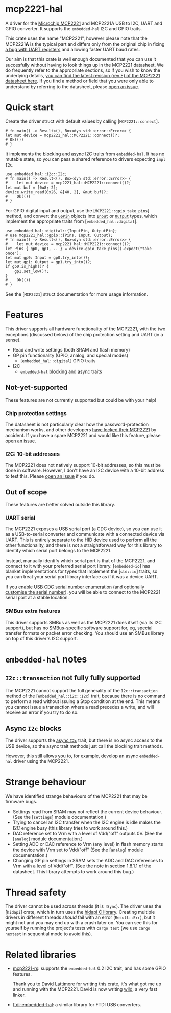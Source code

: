 # mcp2221-hal

A driver for the [Microchip MCP2221][microchip] and MCP2221A USB to I2C, UART and GPIO
converter. It supports the `embedded-hal` I2C and GPIO traits.

This crate uses the name "MCP2221", however please note that the MCP2221**A** is the
typical part and differs only from the original chip in fixing [a bug with UART
registers][errata] and allowing faster UART baud rates.

[errata]: https://www.microchip.com/en-us/product/mcp2221#Documentation

Our aim is that this crate is well enough documented that you can use it succesfully
without having to look things up in the MCP2221 datasheet. We do frequently refer to the
appropriate sections, so if you wish to know the underlying details, [you can find the
latest revision (rev E) of the MCP2221 datasheet here][datasheet]. If you find a method
or field that you were only able to understand by referring to the datasheet, please
[open an issue].

[datasheet]: https://ww1.microchip.com/downloads/aemDocuments/documents/APID/ProductDocuments/DataSheets/MCP2221A-Data-Sheet-20005565E.pdf

# Quick start

Create the driver struct with default values by calling [`MCP2221::connect`].

```rust,no_run
# fn main() -> Result<(), Box<dyn std::error::Error>> {
let mut device = mcp2221_hal::MCP2221::connect()?;
# Ok(())
# }
```

It implements the [blocking][i2c-b] and [async][i2c-a] I2C traits from `embedded-hal`.
It has no mutable state, so you can pass a shared reference to drivers expecting `impl
I2c`.

[i2c-b]: embedded_hal::i2c::I2c
[i2c-a]: embedded_hal_async::i2c::I2c

```rust,no_run
use embedded_hal::i2c::I2c;
# fn main() -> Result<(), Box<dyn std::error::Error>> {
#    let mut device = mcp2221_hal::MCP2221::connect()?;
let mut buf = [0u8; 2];
device.write_read(0x26, &[40, 2], &mut buf)?;
#    Ok(())
# }
```

For GPIO digital input and output, use the [`MCP2221::gpio_take_pins`] method, and
convert the [`GpPin`] objects into [`Input`] or [`Output`] types, which implement
the appropriate traits from [`embedded_hal::digital`].

[`GpPin`]: crate::gpio::GpPin
[`Input`]: crate::gpio::Input
[`Output`]: crate::gpio::Output


```rust,no_run
use embedded_hal::digital::{InputPin, OutputPin};
# use mcp2221_hal::gpio::{Pins, Input, Output};
# fn main() -> Result<(), Box<dyn std::error::Error>> {
#    let mut device = mcp2221_hal::MCP2221::connect()?;
let Pins { gp0, gp1, .. } = device.gpio_take_pins().expect("take once");
let mut gp0: Input = gp0.try_into()?;
let mut gp1: Output = gp1.try_into()?;
if gp0.is_high()? {
    gp1.set_low()?;
}
#    Ok(())
# }
```

See the [`MCP2221`] struct documentation for more usage information.

[microchip]: https://www.microchip.com/en-us/product/mcp2221a

# Features

This driver supports all hardware functionality of the MCP2221, with the two exceptions
(discussed below) of the chip protection setting and UART (in a sense).

- Read and write settings (both SRAM and flash memory)
- GP pin functionality (GPIO, analog, and special modes)
    - [`embedded_hal::digital`] GPIO traits
- I2C
    - `embedded-hal` [blocking][i2c-b] and [async][i2c-a] traits

## Not-yet-supported

These features are not currently supported but could be with your help!

[open an issue]: https://github.com/robjwells/mcp2221-hal/issues

### Chip protection settings

The datasheet is not particularly clear how the password-protection mechanism
works, and other developers [have locked their MCP2221] by accident. If you have a
spare MCP2221 and would like this feature, please [open an issue].

[have locked their MCP2221]: https://forum.microchip.com/s/topic/a5C3l000000Mb3HEAS/t372487

### I2C: 10-bit addresses

The MCP2221 does not natively support 10-bit addresses, so this must be done in
software. However, I don't have an I2C device with a 10-bit address to test this.
Please [open an issue] if you do.

## Out of scope

These features are better solved outside this library.

### UART serial

The MCP2221 exposes a USB serial port (a CDC device), so you can use it as a
USB-to-serial converter and communicate with a connected device via UART. This is
entirely separate to the HID device used to perform all the other functionality, and
there is not a straightforward way for this library to identify which serial port
belongs to the MCP2221.

Instead, manually identify which serial port is that of the MCP2221, and connect to it
with your preferred serial port library. [`embedded-io`] has blanket implementations
for types that implement the [`std::io`] traits, so you can treat your serial port
library interface as if it was a device UART.

If you [enable USB CDC serial number enumeration][cdc-sn] (and optionally [customise the
serial number][sn-set]), you will be able to connect to the MCP2221 serial port at a stable
location.

[cdc-sn]: crate::settings::ChipSettings::cdc_serial_number_enumeration_enabled
[sn-set]: crate::MCP2221::usb_change_serial_number

### SMBus extra features

This driver supports SMBus as well as the MCP2221 does itself (via its I2C support), but
has no SMBus-specific software support for, eg, special transfer formats or packet error
checking. You should use an SMBus library on top of this driver's I2C support.

# `embedded-hal` notes

## `I2c::transaction` not fully fully supported
 
The MCP2221 cannot support the full generality of the `I2c::transaction` method of the
[`embedded_hal::i2c::I2c`] trait, because there is no command to perform a read without
issuing a Stop condition at the end. This means you cannot issue a transaction where a
read precedes a write, and will receive an error if you try to do so.

## Async `I2c` blocks

The driver supports the [async `I2c`][i2c-a] trait, but there is no async access to the
USB device, so the async trait methods just call the blocking trait methods.

However, this still allows you to, for example, develop an async `embedded-hal` driver
using the MCP2221.

# Strange behaviour

We have identified strange behaviours of the MCP2221 that may be firmware bugs.

- Settings read from SRAM may not reflect the current device behaviour. (See the
  [`settings`] module documentation.)
- Trying to cancel an I2C transfer when the I2C engine is idle makes the I2C engine busy
  (this library tries to work around this.)
- DAC reference set to Vrm with a level of Vdd/"off" outputs 0V. (See the [`analog`] module
  documentation.)
- Setting ADC or DAC reference to Vrm (any level) in flash memory starts the device with
  Vrm set to Vdd/"off" (See the [`analog`] module documentation.)
- Changing GP pin settings in SRAM sets the ADC and DAC references to Vrm with a level
  of Vdd/"off". (See the note in section 1.8.1.1 of the datasheet. This library attempts
  to work around this bug.)

# Thread safety

The driver cannot be used across threads (it is `!Sync`). The driver uses the [`hidapi`]
crate, which in turn uses the [hidapi C library]. Creating multiple drivers in different
threads _should_ fail with an error (`Result::Err`), but it might not and you may end up
with a crash later on. You can see this for yourself by running the project's tests with
`cargo test` (we use `cargo nextest` in sequential mode to avoid this).

[hidapi C library]: https://github.com/signal11/hidapi/

# Related libraries

- [mcp2221-rs][]: supports the `embedded-hal` 0.2 I2C trait, and has some GPIO features.

  Thank you to David Lattimore for writing this crate, it's what got me up and running
  with the MCP2221. David is now writing [wild][], a very fast linker.

- [ftdi-embedded-hal][]: a similar library for FTDI USB converters.

[mcp2221-rs]: https://github.com/google/mcp2221-rs
[wild]: https://github.com/davidlattimore/wild
[ftdi-embedded-hal]: https://github.com/ftdi-rs/ftdi-embedded-hal
